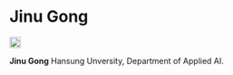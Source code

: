 # Jinu Gong

<a href="https://jekyll-themes.com">
  <img src="https://img.shields.io/badge/featured%20on-JekyllThemes-red.svg" height="20" alt="Jekyll Themes Shield" >
</a>

**Jinu Gong** Hansung Unversity, Department of Applied AI.
